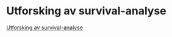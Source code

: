 # Utforsking av survival-analyse

[Utforsking av survival-analyse](https://github.com/gardenberg/test_survival/blob/master/utforsking_av_survival.md)
